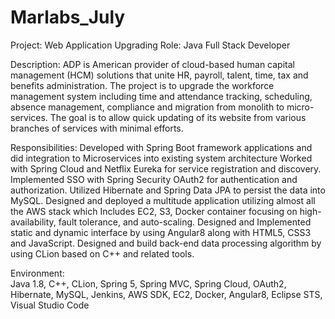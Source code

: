 # Marlabs_July

Project: Web Application Upgrading 
Role: Java Full Stack Developer

Description:
ADP is American provider of cloud-based human capital management (HCM) solutions that unite HR, payroll, talent, time, tax and benefits administration. The project is to upgrade the workforce management system including time and attendance tracking, scheduling, absence management, compliance and migration from monolith to micro-services. The goal is to allow quick updating of its website from various branches of services with minimal efforts. 

Responsibilities:
  Developed with Spring Boot framework applications and did integration to Microservices into existing system architecture 
  Worked with Spring Cloud and Netflix Eureka for service registration and discovery.
  Implemented SSO with Spring Security OAuth2 for authentication and authorization.
  Utilized Hibernate and Spring Data JPA to persist the data into MySQL.
  Designed and deployed a multitude application utilizing almost all the AWS stack which Includes EC2, S3, Docker container focusing on high-availability, fault tolerance, and auto-scaling.
  Designed and Implemented static and dynamic interface by using Angular8 along with HTML5, CSS3 and JavaScript.
  Designed and build back-end data processing algorithm by using CLion based on C++ and related tools.

Environment: 	
Java 1.8, C++, CLion, Spring 5, Spring MVC, Spring Cloud, OAuth2, Hibernate, MySQL, Jenkins, AWS SDK, EC2, Docker, Angular8, Eclipse STS, Visual Studio Code
